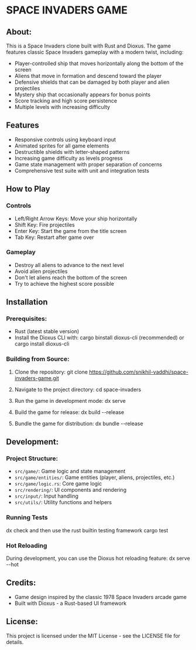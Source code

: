 # **SPACE INVADERS GAME**

## About:

This is a Space Invaders clone built with Rust and Dioxus. The game features classic Space Invaders gameplay with a modern twist, including:

- Player-controlled ship that moves horizontally along the bottom of the screen
- Aliens that move in formation and descend toward the player
- Defensive shields that can be damaged by both player and alien projectiles
- Mystery ship that occasionally appears for bonus points
- Score tracking and high score persistence
- Multiple levels with increasing difficulty

## Features

- Responsive controls using keyboard input
- Animated sprites for all game elements
- Destructible shields with letter-shaped patterns
- Increasing game difficulty as levels progress
- Game state management with proper separation of concerns
- Comprehensive test suite with unit and integration tests

## How to Play

### Controls

- Left/Right Arrow Keys: Move your ship horizontally
- Shift Key: Fire projectiles
- Enter Key: Start the game from the title screen
- Tab Key: Restart after game over

### Gameplay

- Destroy all aliens to advance to the next level
- Avoid alien projectiles
- Don't let aliens reach the bottom of the screen
- Try to achieve the highest score possible

## Installation 

### Prerequisites:

- Rust (latest stable version)
- Install the Dioxus CLI with: cargo binstall dioxus-cli (recommended) or cargo install dioxus-cli




### Building from Source: 

1. Clone the repository: git clone https://github.com/snikhil-vaddhi/space-invaders-game.git

2. Navigate to the project directory: cd space-invaders

3. Run the game in development mode: dx serve

4. Build the game for release: dx build --release

5. Bundle the game for distribution: dx bundle --release

## Development: 

### Project Structure: 

- `src/game/`: Game logic and state management
- `src/game/entities/`: Game entities (player, aliens, projectiles, etc.)
- `src/game/logic.rs`: Core game logic
- `src/rendering/`: UI components and rendering
- `src/input/`: Input handling
- `src/utils/`: Utility functions and helpers

### Running Tests

dx check 
and then use the rust builtin testing framework 
cargo test


### Hot Reloading
During development, you can use the Dioxus hot reloading feature: dx serve --hot

## Credits: 
- Game design inspired by the classic 1978 Space Invaders arcade game
- Built with Dioxus - a Rust-based UI framework

## License: 
This project is licensed under the MIT License - see the LICENSE file for details.
